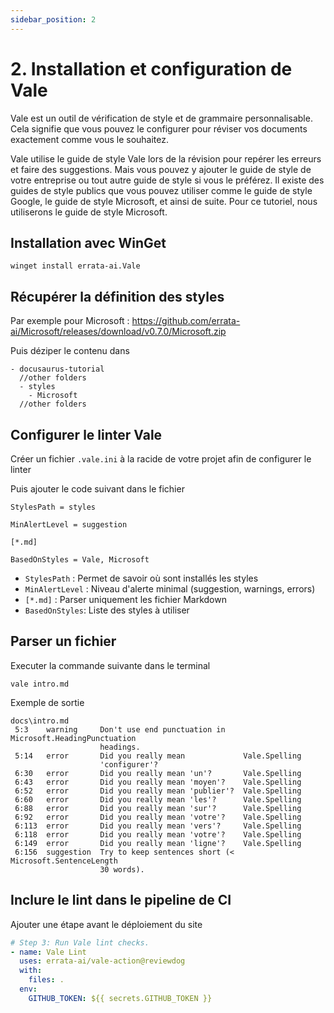```yaml
---
sidebar_position: 2
---
```


# 2. Installation et configuration de Vale

Vale est un outil de vérification de style et de grammaire personnalisable. Cela signifie que vous pouvez le configurer pour réviser vos documents exactement comme vous le souhaitez.

Vale utilise le guide de style Vale lors de la révision pour repérer les erreurs et faire des suggestions. Mais vous pouvez y ajouter le guide de style de votre entreprise ou tout autre guide de style si vous le préférez. Il existe des guides de style publics que vous pouvez utiliser comme le guide de style Google, le guide de style Microsoft, et ainsi de suite. Pour ce tutoriel, nous utiliserons le guide de style Microsoft.


## Installation avec WinGet

`winget install errata-ai.Vale`

## Récupérer la définition des styles

Par exemple pour Microsoft : https://github.com/errata-ai/Microsoft/releases/download/v0.7.0/Microsoft.zip

Puis déziper le contenu dans

```text
- docusaurus-tutorial
  //other folders
  - styles
    - Microsoft
  //other folders
```

## Configurer le linter Vale

Créer un fichier `.vale.ini` à la racide de votre projet afin de  configurer le linter

Puis ajouter le code suivant dans le fichier

```
StylesPath = styles

MinAlertLevel = suggestion

[*.md]

BasedOnStyles = Vale, Microsoft
```

- `StylesPath` : Permet de savoir où sont installés les styles
- `MinAlertLevel` : Niveau d'alerte minimal (suggestion, warnings, errors)
- `[*.md]` : Parser uniquement les fichier Markdown
- `BasedOnStyles`: Liste des styles à utiliser

## Parser un fichier 

Executer la commande suivante dans le terminal

`vale intro.md`

Exemple de sortie 

```shell
docs\intro.md
 5:3    warning     Don't use end punctuation in    Microsoft.HeadingPunctuation
                    headings.
 5:14   error       Did you really mean             Vale.Spelling
                    'configurer'?
 6:30   error       Did you really mean 'un'?       Vale.Spelling
 6:43   error       Did you really mean 'moyen'?    Vale.Spelling
 6:52   error       Did you really mean 'publier'?  Vale.Spelling
 6:60   error       Did you really mean 'les'?      Vale.Spelling
 6:88   error       Did you really mean 'sur'?      Vale.Spelling
 6:92   error       Did you really mean 'votre'?    Vale.Spelling
 6:113  error       Did you really mean 'vers'?     Vale.Spelling
 6:118  error       Did you really mean 'votre'?    Vale.Spelling
 6:149  error       Did you really mean 'ligne'?    Vale.Spelling
 6:156  suggestion  Try to keep sentences short (<  Microsoft.SentenceLength
                    30 words).
```

## Inclure le lint dans le pipeline de CI

Ajouter une étape avant le déploiement du site

```yml
# Step 3: Run Vale lint checks.
- name: Vale Lint
  uses: errata-ai/vale-action@reviewdog
  with:
    files: .
  env:
    GITHUB_TOKEN: ${{ secrets.GITHUB_TOKEN }}
```